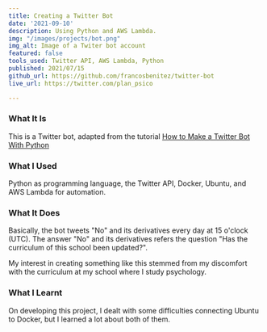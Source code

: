 ```yaml
---
title: Creating a Twitter Bot
date: '2021-09-10'
description: Using Python and AWS Lambda.
img: "/images/projects/bot.png"
img_alt: Image of a Twiter bot account
featured: false
tools_used: Twitter API, AWS Lambda, Python
published: 2021/07/15
github_url: https://github.com/francosbenitez/twitter-bot
live_url: https://twitter.com/plan_psico

---
```

### What It Is
This is a Twitter bot, adapted from the tutorial [How to Make a Twitter Bot With Python](https://dylancastillo.co/how-to-make-a-twitter-bot-for-free/)

### What I Used
Python as programming language, the Twitter API, Docker, Ubuntu, and AWS Lambda for automation.

### What It Does
Basically, the bot tweets "No" and its derivatives every day at 15 o'clock (UTC). The answer "No" and its derivatives refers the question "Has the curriculum of this school been updated?".

My interest in creating something like this stemmed from my discomfort with the curriculum at my school where I study psychology. 

### What I Learnt
On developing this project, I dealt with some difficulties connecting Ubuntu to Docker, but I learned a lot about both of them.